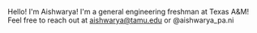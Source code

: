 Hello! I'm Aishwarya!
I'm a general engineering freshman at Texas A&M!
Feel free to reach out at aishwarya@tamu.edu or @aishwarya_pa.ni

<!---
RiverWhite00189/RiverWhite00189 is a ✨ special ✨ repository because its `README.md` (this file) appears on your GitHub profile.
You can click the Preview link to take a look at your changes.
--->
